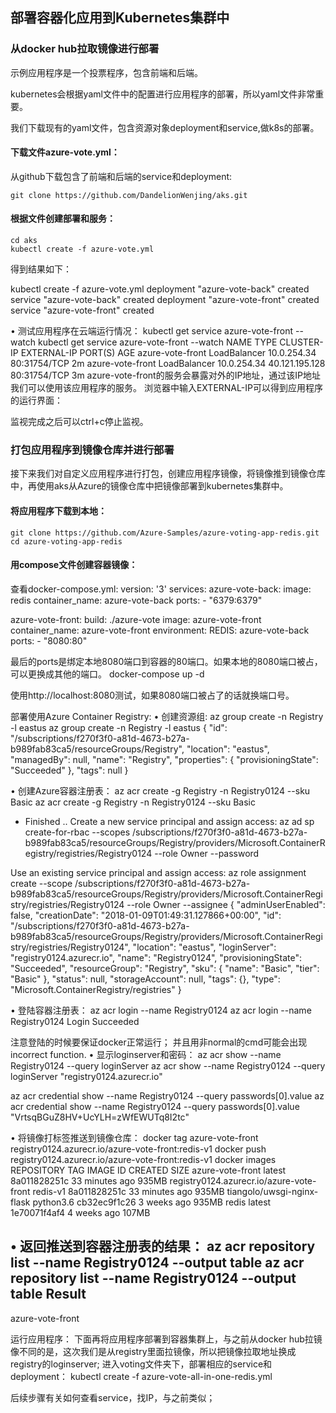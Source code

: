 ## 部署容器化应用到Kubernetes集群中

### 从docker hub拉取镜像进行部署

示例应用程序是一个投票程序，包含前端和后端。  

kubernetes会根据yaml文件中的配置进行应用程序的部署，所以yaml文件非常重要。  

我们下载现有的yaml文件，包含资源对象deployment和service,做k8s的部署。  

#### 下载文件azure-vote.yml：  

从github下载包含了前端和后端的service和deployment:  
```
git clone https://github.com/DandelionWenjing/aks.git
```

#### 根据文件创建部署和服务： 

```
cd aks
kubectl create -f azure-vote.yml
```
得到结果如下：

kubectl create -f azure-vote.yml
deployment "azure-vote-back" created
service "azure-vote-back" created
deployment "azure-vote-front" created
service "azure-vote-front" created

•	测试应用程序在云端运行情况：
kubectl get service azure-vote-front --watch
kubectl get service azure-vote-front --watch
NAME               TYPE           CLUSTER-IP    EXTERNAL-IP   PORT(S)        AGE
azure-vote-front   LoadBalancer   10.0.254.34   <pending>     80:31754/TCP   2m
azure-vote-front   LoadBalancer   10.0.254.34   40.121.195.128   80:31754/TCP   3m
azure-vote-front的服务会暴露对外的IP地址，通过该IP地址我们可以使用该应用程序的服务。
浏览器中输入EXTERNAL-IP可以得到应用程序的运行界面：
 
监视完成之后可以ctrl+c停止监视。

### 打包应用程序到镜像仓库并进行部署

接下来我们对自定义应用程序进行打包，创建应用程序镜像，将镜像推到镜像仓库中，再使用aks从Azure的镜像仓库中把镜像部署到kubernetes集群中。  

#### 将应用程序下载到本地：
```
git clone https://github.com/Azure-Samples/azure-voting-app-redis.git
cd azure-voting-app-redis
```

#### 用compose文件创建容器镜像：

查看docker-compose.yml:
version: '3'
services:
  azure-vote-back:
    image: redis
    container_name: azure-vote-back
    ports:
        - "6379:6379"

  azure-vote-front:
    build: ./azure-vote
    image: azure-vote-front
    container_name: azure-vote-front
    environment:
      REDIS: azure-vote-back
    ports:
        - "8080:80"

最后的ports是绑定本地8080端口到容器的80端口。如果本地的8080端口被占，可以更换成其他的端口。
docker-compose up -d
 
使用http://localhost:8080测试，如果8080端口被占了的话就换端口号。

部署使用Azure Container Registry:
•	创建资源组:
az group create -n Registry -l eastus
az group create -n Registry -l eastus
{
  "id": "/subscriptions/f270f3f0-a81d-4673-b27a-b989fab83ca5/resourceGroups/Registry",
  "location": "eastus",
  "managedBy": null,
  "name": "Registry",
  "properties": {
    "provisioningState": "Succeeded"
  },
  "tags": null
}

•	创建Azure容器注册表：
az acr create -g Registry -n Registry0124 --sku Basic
az acr create -g Registry -n Registry0124 --sku Basic
 - Finished ..
Create a new service principal and assign access:
  az ad sp create-for-rbac --scopes /subscriptions/f270f3f0-a81d-4673-b27a-b989fab83ca5/resourceGroups/Registry/providers/Microsoft.ContainerRegistry/registries/Registry0124 --role Owner --password <password>

Use an existing service principal and assign access:
  az role assignment create --scope /subscriptions/f270f3f0-a81d-4673-b27a-b989fab83ca5/resourceGroups/Registry/providers/Microsoft.ContainerRegistry/registries/Registry0124 --role Owner --assignee <app-id>
{
  "adminUserEnabled": false,
  "creationDate": "2018-01-09T01:49:31.127866+00:00",
  "id": "/subscriptions/f270f3f0-a81d-4673-b27a-b989fab83ca5/resourceGroups/Registry/providers/Microsoft.ContainerRegistry/registries/Registry0124",
  "location": "eastus",
  "loginServer": "registry0124.azurecr.io",
  "name": "Registry0124",
  "provisioningState": "Succeeded",
  "resourceGroup": "Registry",
  "sku": {
    "name": "Basic",
    "tier": "Basic"
  },
  "status": null,
  "storageAccount": null,
  "tags": {},
  "type": "Microsoft.ContainerRegistry/registries"
}

•	登陆容器注册表：
az acr login --name Registry0124
az acr login --name Registry0124
Login Succeeded

注意登陆的时候要保证docker正常运行；
并且用非normal的cmd可能会出现incorrect function.
•	显示loginserver和密码：
az acr show --name Registry0124 --query loginServer
az acr show --name Registry0124 --query loginServer
"registry0124.azurecr.io"

az acr credential show --name Registry0124 --query passwords[0].value
az acr credential show --name Registry0124 --query passwords[0].value
"VrtsqBGuZ8HV+UcYLH=zWfEWUTq8I2tc"

•	将镜像打标签推送到镜像仓库：
docker tag azure-vote-front registry0124.azurecr.io/azure-vote-front:redis-v1
docker push registry0124.azurecr.io/azure-vote-front:redis-v1
docker images
REPOSITORY                                 TAG                 IMAGE ID            CREATED             SIZE
azure-vote-front                           latest              8a011828251c        33 minutes ago      935MB
registry0124.azurecr.io/azure-vote-front   redis-v1            8a011828251c        33 minutes ago      935MB
tiangolo/uwsgi-nginx-flask                 python3.6           cb32ec9f1c26        3 weeks ago         935MB
redis                                      latest              1e70071f4af4        4 weeks ago         107MB

•	返回推送到容器注册表的结果：
az acr repository list --name Registry0124 --output table
az acr repository list --name Registry0124 --output table
Result
----------------
azure-vote-front

运行应用程序：
下面再将应用程序部署到容器集群上，与之前从docker hub拉镜像不同的是，这次我们是从registry里面拉镜像，所以把镜像拉取地址换成registry的loginserver;
进入voting文件夹下，部署相应的service和deployment：
kubectl create -f azure-vote-all-in-one-redis.yml
 
后续步骤有关如何查看service，找IP，与之前类似；

